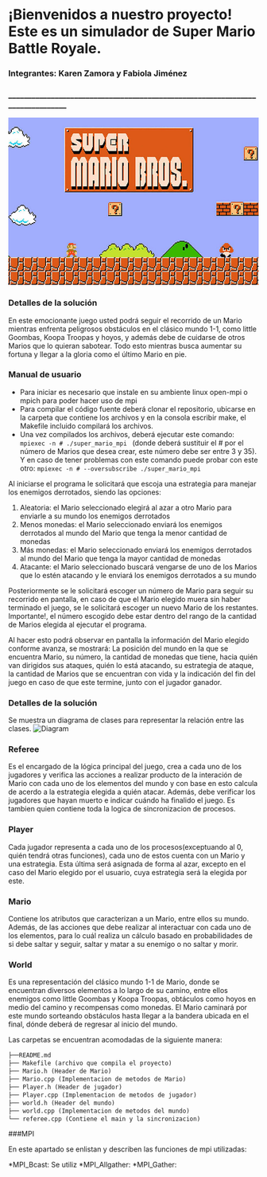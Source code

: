 # ¡Bienvenidos a nuestro proyecto! Este es un simulador de Super Mario Battle Royale.
### Integrantes: Karen Zamora y Fabiola Jiménez

### _______________________________________________________________________________
![mario](assets/sm.jpg)

### Detalles de la solución
En este emocionante juego usted podrá seguir el recorrido de un Mario mientras enfrenta peligrosos obstáculos en el clásico mundo 1-1, como little Goombas, Koopa Troopas y hoyos, y además debe de cuidarse de otros Marios que lo quieran sabotear. Todo esto mientras busca aumentar su fortuna y llegar a la gloria como el último Mario en pie.

### Manual de usuario

- Para iniciar es necesario que instale en su ambiente linux open-mpi o mpich para poder hacer uso de mpi
- Para compilar el código fuente deberá clonar el repositorio, ubicarse en la carpeta que contiene los archivos y en la consola escribir make, el Makefile incluido compilará los archivos.
- Una vez compilados los archivos, deberá ejecutar este comando: 
```mpiexec -n # ./super_mario_mpi ``` (donde deberá sustituir el # por el número de Marios que desea crear, este número debe ser entre 3 y 35).
Y en caso de tener problemas con este comando puede probar con este otro: ```mpiexec -n # --oversubscribe ./super_mario_mpi```

Al iniciarse el programa le solicitará que escoja una estrategia para manejar los enemigos derrotados, siendo las opciones:

1. Aleatoria: el Mario seleccionado elegirá al azar a otro Mario para enviarle a su mundo los enemigos derrotados
2. Menos monedas: el Mario seleccionado enviará los enemigos derrotados al mundo del Mario que tenga la menor cantidad de monedas
3. Más monedas: el Mario seleccionado enviará los enemigos derrotados al mundo del Mario que tenga la mayor cantidad de monedas
4. Atacante: el Mario seleccionado buscará vengarse de uno de los Marios que lo estén atacando y le enviará los enemigos derrotados a su mundo

Posteriormente se le solicitará escoger un número de Mario para seguir su recorrido en pantalla, en caso de que el Mario elegido muera sin haber terminado el juego, se le solicitará escoger un nuevo Mario de los restantes. Importante!, el número escogido debe estar dentro del rango de la cantidad de Marios elegida al ejecutar el programa.

Al hacer esto podrá observar en pantalla la información del Mario elegido conforme avanza, se mostrará:
La posición del mundo en la que se encuentra Mario, su número, la cantidad de monedas que tiene, hacia quién van dirigidos sus ataques, quién lo está atacando, su estrategia de ataque, la cantidad de Marios que se encuentran con vida y la indicación del fin del juego en caso de que este termine, junto con el jugador ganador.

### Detalles de la solución

Se muestra un diagrama de clases para representar la relación entre las clases.
![Diagram](assets/Diagram.jpg)

### Referee
Es el encargado de la lógica principal del juego, crea a cada uno de los jugadores y verifica las acciones a realizar producto de la interación de Mario con cada uno de los elementos del mundo y con base en esto calcula de acerdo a la estrategia elegida a quién atacar. Además, debe verificar los jugadores que hayan muerto e indicar cuándo ha finalido el juego.
Es tambien quien contiene toda la logica de sincronizacion de procesos.

### Player
Cada jugador representa a cada uno de los procesos(exceptuando al 0, quién tendrá otras funciones), cada uno de estos cuenta con un Mario y una estrategia. Esta última será asignada de forma al azar, excepto en el caso del Mario elegido por el usuario, cuya estrategia será la elegida por este.

### Mario
Contiene los atributos que caracterizan a un Mario, entre ellos su mundo. Además, de las acciones que debe realizar al interactuar con cada uno de los elementos, para lo cuál realiza un cálculo basado en probabilidades de si debe saltar y seguir, saltar y matar a su enemigo o no saltar y morir. 

### World
Es una representación del clásico mundo 1-1 de Mario, donde se encuentran diversos elementos a lo largo de su camino, entre ellos enemigos como little Goombas y Koopa Troopas, obtáculos como hoyos en medio del camino y recompensas como monedas. El Mario caminará por este mundo sorteando obstáculos hasta llegar a la bandera ubicada en el final, dónde deberá de regresar al inicio del mundo.

Las carpetas se encuentran acomodadas de la siguiente manera:
```
├──README.md
├── Makefile (archivo que compila el proyecto)
├── Mario.h (Header de Mario)
├── Mario.cpp (Implementacion de metodos de Mario)
├── Player.h (Header de jugador)
├── Player.cpp (Implementacion de metodos de jugador)
├── world.h (Header del mundo)
├── world.cpp (Implementacion de metodos del mundo)
└── referee.cpp (Contiene el main y la sincronizacion)
```
###MPI
 
 En este apartado se enlistan y describen las funciones de mpi utilizadas:
 
 *MPI_Bcast: Se utiliz
 *MPI_Allgather:
 *MPI_Gather: 


